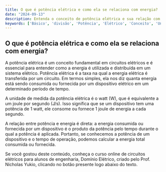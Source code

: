 ```yaml
---
title: O que é potência elétrica e como ela se relaciona com energia?
date: "2024-09-13"
description: Entenda o conceito de potência elétrica e sua relação com a energia no contexto de circuitos elétricos.
keywords: ['Básico', 'divisão', 'Potência', 'Elétrico', 'Conceito', 'Unidade', 'Energia']
---
```


## O que é potência elétrica e como ela se relaciona com energia?

A potência elétrica é um conceito fundamental em circuitos elétricos e é essencial para entender como a energia é utilizada e distribuída em um sistema elétrico. Potência elétrica é a taxa na qual a energia elétrica é transferida por um circuito. Em termos simples, ela nos diz quanta energia está sendo consumida ou fornecida por um dispositivo elétrico em um determinado período de tempo.

A unidade de medida da potência elétrica é o watt (W), que é equivalente a um joule por segundo (J/s). Isso significa que se um dispositivo tem uma potência de 1 watt, ele consome ou fornece 1 joule de energia a cada segundo.

A relação entre potência e energia é direta: a energia consumida ou fornecida por um dispositivo é o produto da potência pelo tempo durante o qual a potência é aplicada. Portanto, se conhecemos a potência de um dispositivo e o tempo de operação, podemos calcular a energia total consumida ou fornecida.

Se você gostou deste conteúdo, conheça o curso online de circuitos elétricos para alunos de engenharia, Domínio Elétrico, criado pelo Prof. Nicholas Yukio, clicando no botão presente logo abaixo do texto.